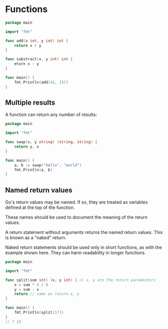 # Functions

```go
package main

import "fmt"

func add(x int, y int) int {
    return x + y
}

func substract(x, y int) int {
    eturn x - y
}

func main() {
    fmt.Println(add(42, 13))
}
```

## Multiple results

A function can return any number of results:

```go
package main

import "fmt"

func swap(x, y string) (string, string) {
    return y, x
}

func main() {
    a, b := swap("hello", "world")
    fmt.Println(a, b)
}
```

## Named return values

Go's return values may be named. If so, they are treated as variables defined at the top of the function.

These names should be used to document the meaning of the return values.

A return statement without arguments returns the named return values. This is known as a "naked" return.

Naked return statements should be used only in short functions, as with the example shown here. They can harm readability in longer functions.

```go
package main

import "fmt"

func split(sum int) (x, y int) { // x, y are the return paramenters
    x = sum * 4 / 9
    y = sum - x
    return // same as return x, y
}

func main() {
    fmt.Println(split(17))
}
// 7 10
```
